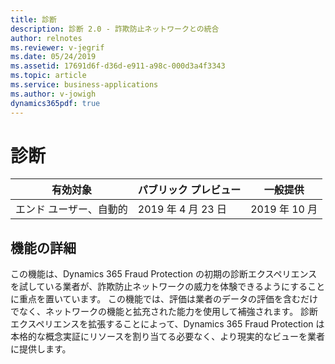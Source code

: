 ```yaml
---
title: 診断
description: 診断 2.0 - 詐欺防止ネットワークとの統合
author: relnotes
ms.reviewer: v-jegrif
ms.date: 05/24/2019
ms.assetid: 17691d6f-d36d-e911-a98c-000d3a4f3343
ms.topic: article
ms.service: business-applications
ms.author: v-jowigh
dynamics365pdf: true
---
```

# <a name="diagnose"></a>診断


| 有効対象    |  パブリック プレビュー | 一般提供 | 
| ---------- | ---------- |---------- |
|エンド ユーザー、自動的|2019 年 4 月 23 日| 2019 年 10 月|






## <a name="feature-details"></a>機能の詳細
<!--feature detail start -->
この機能は、Dynamics 365 Fraud Protection の初期の診断エクスペリエンスを試している業者が、詐欺防止ネットワークの威力を体験できるようにすることに重点を置いています。 この機能では、評価は業者のデータの評価を含むだけでなく、ネットワークの機能と拡充された能力を使用して補強されます。 診断エクスペリエンスを拡張することによって、Dynamics 365 Fraud Protection は本格的な概念実証にリソースを割り当てる必要なく、より現実的なビューを業者に提供します。
<!--feature detail end -->










